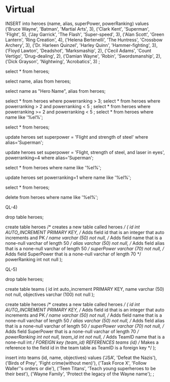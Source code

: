 # Virtual
INSERT into heroes
    (name, alias, superPower, powerRanking)
values
    ('Bruce Wayne', 'Batman', 'Martial Arts', 3),
    ('Clark Kent', 'Superman', 'Flight', 5),
    ('Jay Garrick', 'The Flash', 'Super-speed', 3),
    ('Alan Scott', 'Green Lantern', 'Ring Creation', 4),
    ('Helena Bertenelli', 'The Huntress', 'Crossbow Archery', 3),
    ('Dr. Harleen Quinzel', 'Harley Quinn', 'Hammer-fighting', 3),
    ('Floyd Lawton', 'Deadshot', 'Marksmaship', 2),
    ('Cecil Adams', 'Count Vertigo', 'Drug-dealing', 2),
    ('Damian Wayne', 'Robin', 'Swordsmanship', 2),
    ('Dick Grayson', 'Nightwing', 'Acrobatics', 3)
;



select * from heroes;

select name, alias from heroes;

select name as "Hero Name", alias from heroes;

select * from heroes where powerranking > 3;
select * from heroes where powerranking > 2 and powerranking < 5 ;
select * from heroes where powerranking >= 2 and powerranking < 5 ;
select * from heroes where name like '%el%';

select * from heroes;

update heroes
set superpower = 'Flight and strength of steel'
where alias='Superman';

update heroes
set superpower = 'Flight, strength of steel, and laser in eyes',
powerranking=4
where alias='Superman';

select * from heroes where name like '%el%';

update heroes
set powerranking=1
where name like '%el%';

select * from heroes;

delete from heroes 
where name like '%el%';


QL-4)

drop table heroes;

create table heroes /* creates a new table called heroes */
(
    id int AUTO_INCREMENT PRIMARY KEY,       /* Adds field id that is an integer that auto increments and PK */
    name varchar (50) not null,               /* Adds field name that is a none-null varchar of length 50 */
    alias varchar (50) not null,             /* Adds field alias that is a none-null varchar of length 50 */
    superPower varchar (70) not null,        /* Adds field SuperPower that is a none-null varchar of length 70 */
    powerRanking int not null
);    


QL-5)

drop table heroes;

create table teams
(
    id int auto_increment PRIMARY KEY,
    name varchar (50) not null,
    objectives varchar (100) not null
);

create table heroes /* creates a new table called heroes */
(
    id int AUTO_INCREMENT PRIMARY KEY,            /* Adds field id that is an integer that auto increments and PK */
    name varchar (50) not null,                   /* Adds field name that is a none-null varchar of length 50 */
    alias varchar (50) not null,                  /* Adds field alias that is a none-null varchar of length 50 */
    superPower varchar (70) not null,             /* Adds field SuperPower that is a none-null varchar of length 70 */
    powerRanking int not null,
    team_id int not null,                         /* Adds TeamID name that is a none-null int */
    FOREIGN key (team_id) REFERENCES teams (id)   /* Makes a reference to the field id in the team table as TeamID is a foreign key */
);     

insert into teams
    (id, name, objectives)
values
    ('JSA', 'Defeat the Nazis'),
    ('Birds of Prey', 'Fight crime(without men)'),
    ('Task Force X', 'Follow Waller\''s orders or die'),
    ('Teen Titans', 'Teach young superheroes to be their best'),
    ('Wayne Family', 'Protect the legacy of the Wayne name');
;

